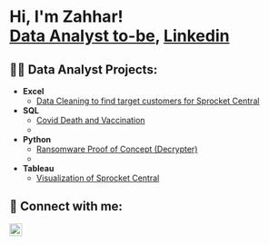 <h1>Hi, I'm Zahhar! <br/><a href="https://github.com/Zahhar30">Data Analyst to-be</a>, <a href="https://www.linkedin.com/in/mohamad-zahhar-izzat-zainudin-8286751b8/">Linkedin</a>

<h2>👨‍💻 Data Analyst Projects:</h2>

- <b>Excel</b>
  - [Data Cleaning to find target customers for Sprocket Central](https://github.com/Zahhar30/CleaningSprocket)
- <b>SQL</b>
  - [Covid Death and Vaccination](https://github.com/Zahhar30/Zahhar-Portfolio/blob/main/Covid%20query.sql)
  - 
- <b>Python</b>
  - [Ransomware Proof of Concept (Decrypter)](https://github.com/joshmadakor1/DecrypterPOC)
  - 
- <b>Tableau</b>
  - [Visualization of Sprocket Central](https://github.com/joshmadakor1/Package-Delivery-Pathfinding-Algorithm)


<h2> 🤳 Connect with me:</h2>

[<img align="left" alt="JoshMadakor | LinkedIn" width="22px" src="https://cdn.jsdelivr.net/npm/simple-icons@v3/icons/linkedin.svg" />][linkedin]

[linkedin]: https://www.linkedin.com/in/mohamad-zahhar-izzat-zainudin-8286751b8/
